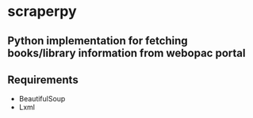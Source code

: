 # scraperpy

## Python implementation for fetching books/library information from webopac portal

## Requirements
* BeautifulSoup
* Lxml
